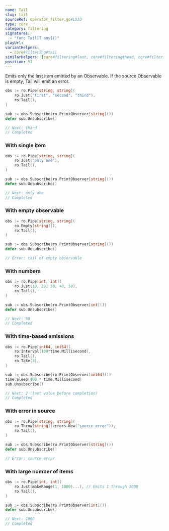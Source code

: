 ```yaml
---
name: Tail
slug: tail
sourceRef: operator_filter.go#L533
type: core
category: filtering
signatures:
  - "func Tail[T any]()"
playUrl:
variantHelpers:
  - core#filtering#tail
similarHelpers: [core#filtering#last, core#filtering#head, core#filtering#takelast]
position: 51
---
```


Emits only the last item emitted by an Observable. If the source Observable is empty, Tail will emit an error.

```go
obs := ro.Pipe[string, string](
    ro.Just("first", "second", "third"),
    ro.Tail(),
)

sub := obs.Subscribe(ro.PrintObserver[string]())
defer sub.Unsubscribe()

// Next: third
// Completed
```

### With single item

```go
obs := ro.Pipe[string, string](
    ro.Just("only one"),
    ro.Tail(),
)

sub := obs.Subscribe(ro.PrintObserver[string]())
defer sub.Unsubscribe()

// Next: only one
// Completed
```

### With empty observable

```go
obs := ro.Pipe[string, string](
    ro.Empty[string](),
    ro.Tail(),
)

sub := obs.Subscribe(ro.PrintObserver[string]())
defer sub.Unsubscribe()

// Error: tail of empty observable
```

### With numbers

```go
obs := ro.Pipe[int, int](
    ro.Just(10, 20, 30, 40, 50),
    ro.Tail(),
)

sub := obs.Subscribe(ro.PrintObserver[int]())
defer sub.Unsubscribe()

// Next: 50
// Completed
```

### With time-based emissions

```go
obs := ro.Pipe[int64, int64](
    ro.Interval(100*time.Millisecond),
    ro.Tail(),
    ro.Take(3),
)

sub := obs.Subscribe(ro.PrintObserver[int64]())
time.Sleep(400 * time.Millisecond)
sub.Unsubscribe()

// Next: 2 (last value before completion)
// Completed
```

### With error in source

```go
obs := ro.Pipe[string, string](
    ro.Throw[string](errors.New("source error")),
    ro.Tail(),
)

sub := obs.Subscribe(ro.PrintObserver[string]())
defer sub.Unsubscribe()

// Error: source error
```

### With large number of items

```go
obs := ro.Pipe[int, int](
    ro.Just(makeRange(1, 1000)...), // Emits 1 through 1000
    ro.Tail(),
)

sub := obs.Subscribe(ro.PrintObserver[int]())
defer sub.Unsubscribe()

// Next: 1000
// Completed
```